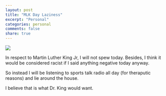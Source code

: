 ```yaml
---
layout: post
title: "MLK Day Laziness"
excerpt: "Personal"
categories: personal
comments: false
share: true
---
```


![](http://oami.umich.edu/wp-content/uploads/2015/07/MLK-landingpage.jpg)




In respect to Martin Luther King Jr, I will not spew today. Besides, I think it would be considered racist if I said anything negative today anyway.


So instead I will be listening to sports talk radio all day (for theraputic reasons) and lie around the house.


I believe that is what Dr. King would want.